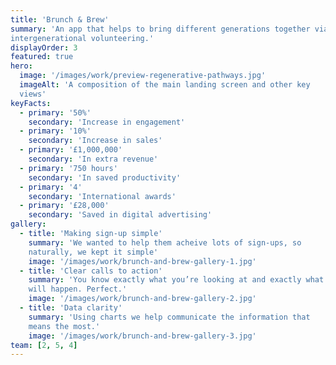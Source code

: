 ```yaml
---
title: 'Brunch & Brew'
summary: 'An app that helps to bring different generations together via
intergenerational volunteering.'
displayOrder: 3
featured: true 
hero:
  image: '/images/work/preview-regenerative-pathways.jpg'
  imageAlt: 'A composition of the main landing screen and other key
  views'
keyFacts:
  - primary: '50%'
    secondary: 'Increase in engagement'
  - primary: '10%'
    secondary: 'Increase in sales'
  - primary: '£1,000,000'
    secondary: 'In extra revenue'
  - primary: '750 hours'
    secondary: 'In saved productivity'
  - primary: '4'
    secondary: 'International awards'
  - primary: '£28,000'
    secondary: 'Saved in digital advertising'
gallery:
  - title: 'Making sign-up simple'
    summary: 'We wanted to help them acheive lots of sign-ups, so
    naturally, we kept it simple'
    image: '/images/work/brunch-and-brew-gallery-1.jpg'
  - title: 'Clear calls to action'
    summary: 'You know exactly what you’re looking at and exactly what
    will happen. Perfect.'
    image: '/images/work/brunch-and-brew-gallery-2.jpg'
  - title: 'Data clarity'
    summary: 'Using charts we help communicate the information that
    means the most.'
    image: '/images/work/brunch-and-brew-gallery-3.jpg'
team: [2, 5, 4]
---
```

